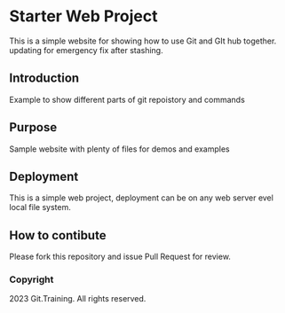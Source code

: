# Starter Web Project

This is a simple website for showing how to use Git and GIt hub
together. updating for emergency fix after stashing.

## Introduction

Example to show different parts of git repoistory and commands

## Purpose

Sample website with plenty of files for demos and examples

## Deployment

This is a simple web project, deployment can be on any web server
evel local file system.

## How to contibute

Please fork this repository and issue Pull Request for review.

### Copyright

2023 Git.Training. All rights reserved.

